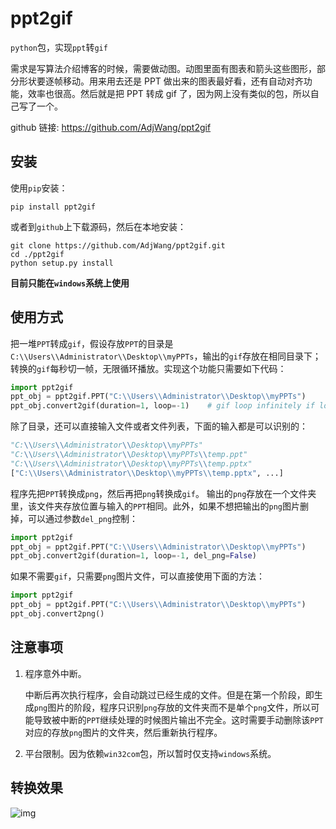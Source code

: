 # ppt2gif

`python`包，实现`ppt`转`gif`

需求是写算法介绍博客的时候，需要做动图。动图里面有图表和箭头这些图形，部分形状要逐帧移动。用来用去还是 PPT 做出来的图表最好看，还有自动对齐功能，效率也很高。然后就是把 PPT 转成 gif 了，因为网上没有类似的包，所以自己写了一个。

github 链接: https://github.com/AdjWang/ppt2gif

## 安装

使用`pip`安装：
```
pip install ppt2gif
```

或者到`github`上下载源码，然后在本地安装：

```shell
git clone https://github.com/AdjWang/ppt2gif.git
cd ./ppt2gif
python setup.py install
```
**目前只能在`windows`系统上使用**

## 使用方式

把一堆`PPT`转成`gif`，假设存放`PPT`的目录是`C:\\Users\\Administrator\\Desktop\\myPPTs`，输出的`gif`存放在相同目录下；转换的`gif`每秒切一帧，无限循环播放。实现这个功能只需要如下代码：
```python
import ppt2gif
ppt_obj = ppt2gif.PPT("C:\\Users\\Administrator\\Desktop\\myPPTs")
ppt_obj.convert2gif(duration=1, loop=-1)    # gif loop infinitely if loop=-1
```
除了目录，还可以直接输入文件或者文件列表，下面的输入都是可以识别的：
```python
"C:\\Users\\Administrator\\Desktop\\myPPTs"
"C:\\Users\\Administrator\\Desktop\\myPPTs\\temp.ppt"
"C:\\Users\\Administrator\\Desktop\\myPPTs\\temp.pptx"
["C:\\Users\\Administrator\\Desktop\\myPPTs\\temp.pptx", ...]
```
程序先把`PPT`转换成`png`，然后再把`png`转换成`gif`。
输出的`png`存放在一个文件夹里，该文件夹存放位置与输入的`PPT`相同。此外，如果不想把输出的`png`图片删掉，可以通过参数`del_png`控制：

```python
import ppt2gif
ppt_obj = ppt2gif.PPT("C:\\Users\\Administrator\\Desktop\\myPPTs")
ppt_obj.convert2gif(duration=1, loop=-1, del_png=False)
```
如果不需要`gif`，只需要`png`图片文件，可以直接使用下面的方法：
```python
import ppt2gif
ppt_obj = ppt2gif.PPT("C:\\Users\\Administrator\\Desktop\\myPPTs")
ppt_obj.convert2png()
```

## 注意事项

1. 程序意外中断。

   中断后再次执行程序，会自动跳过已经生成的文件。但是在第一个阶段，即生成`png`图片的阶段，程序只识别`png`存放的文件夹而不是单个`png`文件，所以可能导致被中断的`PPT`继续处理的时候图片输出不完全。这时需要手动删除该`PPT`对应的存放`png`图片的文件夹，然后重新执行程序。

2. 平台限制。因为依赖`win32com`包，所以暂时仅支持`windows`系统。

## 转换效果

![img](https://images.cnblogs.com/cnblogs_com/adjwang/1664631/o_200324060218diagram.gif)